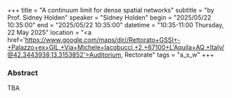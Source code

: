 +++
title = "A continuum limit for dense spatial networks"
subtitle = "by Prof. Sidney Holden"
speaker = "Sidney Holden"
begin = "2025/05/22  10:35:00"
end = "2025/05/22  10:35:00"
datetime = "10:35-11:00 Thursday, 22 May 2025"
location = "<a href='https://www.google.com/maps/dir//Rettorato+GSSI+-+Palazzo+ex+GIL,+Via+Michele+Iacobucci,+2,+67100+L'Aquila+AQ,+Italy/@42.3443938,13.3153852'>Auditorium, Rectorate</a>"
tags = "a_s_w"
+++

### Abstract
TBA
